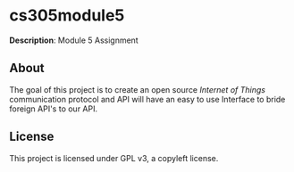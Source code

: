 # cs305module5
 **Description**: Module 5 Assignment

## About
The goal of this project is to create an open source *Internet of Things* communication protocol and API will have an easy to use Interface to bride foreign API's to our API.

## License
This project is licensed under GPL v3, a copyleft license.